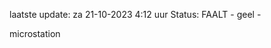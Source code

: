 laatste update: 
za 21-10-2023  4:12   uur 
Status: FAALT - geel - 
<div class="service Y">microstation</div>